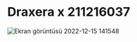 # Draxera x 211216037

![Ekran görüntüsü 2022-12-15 141548](https://user-images.githubusercontent.com/115549368/207891579-d8c67527-1e49-410c-ba5c-b334abaa32de.png)
